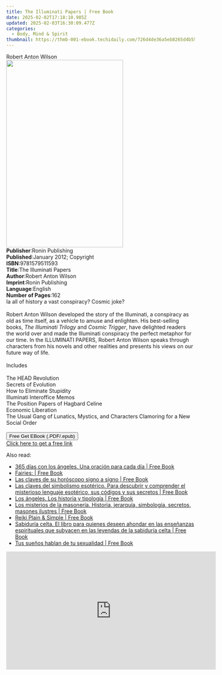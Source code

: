 ```yaml
---
title: The Illuminati Papers | Free Book
date: 2025-02-02T17:18:10.985Z
updated: 2025-02-03T16:30:09.477Z
categories:
  - Body, Mind & Spirit
thumbnail: https://thmb-001-ebook.techidaily.com/726d4de36a5eb8265d4b5519c5bcb72414bb58b3a7a8d1d0ccba5871a70b8556.jpg
---
```

<main id="book-container">
  <div class="flex flex-col">
    <div class="book-brief flex-1 py-6 px-4 sm:p-6 md:py-10 md:px-8">
      <!-- brief-->
      <div class="book-brief-main">Robert Anton Wilson</div>
    </div>
    <div
      class="book-meta-info flex-1 grid gap-4 col-start-1 col-end-3 row-start-1 sm:mb-6 sm:grid-cols-4 lg:gap-6 lg:col-start-2 lg:row-end-6 lg:row-span-6 lg:mb-0"
    >
      <div
        class="book-meta-info-left place-content-center mt-4 p-4 text-sm leading-6 col-start-2 col-span-2 dark:text-slate-400"
      >
        <img
          class="w-full h-500 object-cover rounded-lg sm:h-255 sm:col-span-2 lg:col-span-full"
          src="https://img-001-ebook.techidaily.com/49f0356ee0854492332b4ea6a8b126a5c1d5ac20dc4b3539f3dca96fa6e552a5.jpg"
          alt=""
          width="312"
          height="500"
        />
      </div>
      <div
        class="book-meta-info-right mt-2 col-start-1 row-start-2 col-span-3 self-center"
      >
        <!-- meta data  -->
        <div class="flex flex-col px-4 md:px-8">
          <div class="flex-1">
            <strong>Publisher</strong>:<span class="px-2"
              >Ronin Publishing</span
            >
          </div>
          <div class="flex-1">
            <strong>Published</strong>:<span class="px-2"
              >January 2012; Copyright</span
            >
          </div>
          <div class="flex-1">
            <strong>ISBN</strong>:<span class="px-2">9781579511593</span>
          </div>
          <div class="flex-1">
            <strong>Title</strong>:<span class="px-2"
              >The Illuminati Papers</span
            >
          </div>
          <div class="flex-1">
            <strong>Author</strong>:<span class="px-2"
              >Robert Anton Wilson</span
            >
          </div>
          <div class="flex-1">
            <strong>Imprint</strong>:<span class="px-2">Ronin Publishing</span>
          </div>
          <div class="flex-1">
            <strong>Language</strong>:<span class="px-2">English</span>
          </div>
          <div class="flex-1">
            <strong>Number of Pages</strong>:<span class="px-2">162</span>
          </div>
        </div>
      </div>
    </div>
    <div class="book-description flex-1 py-6 px-4 sm:p-6 md:py-10 md:px-8">
      <div class="book-description-main">
        <div accordion-content="" id="description">
          Ia all of history a vast conspiracy? Cosmic joke?<br /><br />Robert
          Anton Wilson developed the story of the Illuminati, a conspiracy as
          old as time itself, as a vehicle to amuse and enlighten. His
          best-selling books, <i>The Illuminati Trilogy</i> and
          <i>Cosmic Trigger</i>, have delighted readers the world over and made
          the Illuminati conspiracy the perfect metaphor for our time. In the
          ILLUMINATI PAPERS, Robert Anton Wilson speaks through characters from
          his novels and other realities and presents his views on our future
          way of life.<br /><br />Includes<br /><br />The HEAD Revolution<br />Secrets
          of Evolution<br />How to Eliminate Stupidity<br />Illuminati
          Interoffice Memos<br />The Position Papers of Hagbard Celine<br />Economic
          Liberation<br />The Usual Gang of Lunatics, Mystics, and Characters
          Clamoring for a New Social Order<br /><br />
        </div>
        <div class="accordion-fader"></div>
      </div>
    </div>
    <div class="book-excerpts flex-1 py-6 px-4 sm:p-6 md:py-10 md:px-8"></div>
    <div
      class="book-about-author flex-1 py-6 px-4 sm:p-6 md:py-10 md:px-8"
    ></div>
    <div class="book-free-get flex-1 py-6 px-4 sm:p-6 md:py-10 md:px-8">
      <button
        id="btn-free-get"
        class="bg-blue-500 hover:bg-blue-700 text-white font-bold py-2 px-4 rounded"
      >
        Free Get EBook (.PDF/.epub)
      </button>
      <div id="countdown-display" class="px-2 text-lg mt-2"></div>
      <a
        id="free-link"
        class="hidden bg-blue-500 hover:bg-blue-700 text-white font-bold py-2 px-4 rounded"
        href="https://www.ebooks.com/en-us/book/96507083/the-illuminati-papers/robert-anton-wilson/"
        target="_blank"
        >Click here to get a free link</a
      >
    </div>
    <script>
      let countdownTime = 0;
      let countdownInterval = null;
      document
        .getElementById('btn-free-get')
        .addEventListener('click', startCountdown);
      function startCountdown() {
        countdownTime = new Date().getTime() + 60000 * 3;
        countdownInterval = setInterval(updateCountdown, 1000);
        document.getElementById('btn-free-get').disabled = true;
        document
          .getElementById('btn-free-get')
          .classList.add('bg-gray-500', 'cursor-not-allowed');
      }
      function updateCountdown() {
        let currentTime = new Date().getTime();
        let timeLeft = countdownTime - currentTime;
        let secondsLeft = Math.floor(timeLeft / 1000);
        document.getElementById('countdown-display').innerHTML =
          `Remaining time: ${secondsLeft} seconds.`;
        if (secondsLeft <= 0) {
          clearInterval(countdownInterval);
          document.getElementById('btn-free-get').classList.add('hidden');
          document.getElementById('free-link').classList.remove('hidden');
          document.getElementById('countdown-display').innerHTML = '';
        }
      }
    </script>
  </div>
</main>

<ins class="adsbygoogle"
      style="display:block"
      data-ad-client="ca-pub-7571918770474297"
      data-ad-slot="8358498916"
      data-ad-format="auto"
      data-full-width-responsive="true"></ins>
    

<span class="atpl-alsoreadstyle">Also read:</span>
<div><ul>
<li><a href="https://novels-ebooks.techidaily.com/95918159-9781683255604-365-dias-con-los-angeles-una-oracion-para-cada-dia/"><u>365 días con los ángeles. Una oración para cada día | Free Book</u></a></li>
<li><a href="https://novels-ebooks.techidaily.com/95918390-9781782796961-fairies/"><u>Fairies: | Free Book</u></a></li>
<li><a href="https://novels-ebooks.techidaily.com/95918171-9781683255734-las-claves-de-su-horoscopo-signo-a-signo/"><u>Las claves de su horóscopo signo a signo | Free Book</u></a></li>
<li><a href="https://novels-ebooks.techidaily.com/95918152-9781683255536-las-claves-del-simbolismo-esoterico-para-descubrir-y-comprender-el-misterioso-lenguaje-esoterico-sus-codigos-y-sus-secretos/"><u>Las claves del simbolismo esotérico. Para descubrir y comprender el misterioso lenguaje esotérico, sus códigos y sus secretos | Free Book</u></a></li>
<li><a href="https://novels-ebooks.techidaily.com/95918154-9781683255550-los-angeles-los-historia-y-tipologia/"><u>Los ángeles. Los historia y tipología | Free Book</u></a></li>
<li><a href="https://novels-ebooks.techidaily.com/95918160-9781683255611-los-misterios-de-la-masoneria-historia-jerarquia-simbologia-secretos-masones-ilustres/"><u>Los misterios de la masonería. Historia, jerarquía, simbología, secretos, masones ilustres | Free Book</u></a></li>
<li><a href="https://novels-ebooks.techidaily.com/95919364-9781612833972-reiki-plain-simple/"><u>Reiki Plain & Simple | Free Book</u></a></li>
<li><a href="https://novels-ebooks.techidaily.com/95918165-9781683255673-sabiduria-celta-el-libro-para-quienes-deseen-ahondar-en-las-ensenanzas-espirituales-que-subyacen-en-las-leyendas-de-la-sabiduria-celta/"><u>Sabiduría celta. El libro para quienes deseen ahondar en las enseñanzas espirituales que subyacen en las leyendas de la sabiduría celta | Free Book</u></a></li>
<li><a href="https://novels-ebooks.techidaily.com/95918174-9781683255765-tus-suenos-hablan-de-tu-sexualidad/"><u>Tus sueños hablan de tu sexualidad | Free Book</u></a></li>
</ul></div>

<!-- affiliate ads begin -->
<iframe width="560" height="315" src="https://www.youtube.com/embed/1rCjQ09iG7s?si=Si1fUBric8MH1VHI" title="YouTube video player" frameborder="0" allow="accelerometer; autoplay; clipboard-write; encrypted-media; gyroscope; picture-in-picture; web-share" referrerpolicy="strict-origin-when-cross-origin" allowfullscreen></iframe>
<!-- affiliate ads end -->

